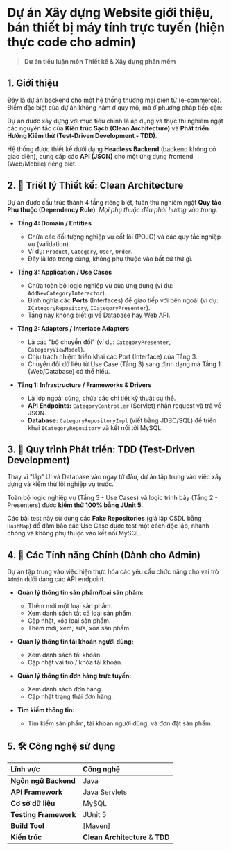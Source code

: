 # Dự án Xây dựng Website giới thiệu, bán thiết bị máy tính trực tuyến (hiện thực code cho admin)

> **Dự án tiểu luận môn Thiết kế & Xây dựng phần mềm**

## 1. Giới thiệu

Đây là dự án backend cho một hệ thống thương mại điện tử (e-commerce). Điểm đặc biệt của dự án không nằm ở quy mô, mà ở phương pháp tiếp cận:

Dự án được xây dựng với mục tiêu chính là áp dụng và thực thi nghiêm ngặt các nguyên tắc của **Kiến trúc Sạch (Clean Architecture)** và **Phát triển Hướng Kiểm thử (Test-Driven Development - TDD)**.

Hệ thống được thiết kế dưới dạng **Headless Backend** (backend không có giao diện), cung cấp các **API (JSON)** cho một ứng dụng frontend (Web/Mobile) riêng biệt.

## 2. 🎯 Triết lý Thiết kế: Clean Architecture

Dự án được cấu trúc thành 4 tầng riêng biệt, tuân thủ nghiêm ngặt **Quy tắc Phụ thuộc (Dependency Rule)**: *Mọi phụ thuộc đều phải hướng vào trong*.



* **Tầng 4: Domain / Entities**
    * Chứa các đối tượng nghiệp vụ cốt lõi (POJO) và các quy tắc nghiệp vụ (validation).
    * Ví dụ: `Product`, `Category`, `User`, `Order`.
    * Đây là lớp trong cùng, không phụ thuộc vào bất cứ thứ gì.

* **Tầng 3: Application / Use Cases**
    * Chứa toàn bộ logic nghiệp vụ của ứng dụng (ví dụ: `AddNewCategoryInteractor`).
    * Định nghĩa các **Ports** (Interfaces) để giao tiếp với bên ngoài (ví dụ: `ICategoryRepository`, `ICategoryPresenter`).
    * Tầng này không biết gì về Database hay Web API.

* **Tầng 2: Adapters / Interface Adapters**
    * Là các "bộ chuyển đổi" (ví dụ: `CategoryPresenter`, `CategoryViewModel`).
    * Chịu trách nhiệm triển khai các Port (Interface) của Tầng 3.
    * Chuyển đổi dữ liệu từ Use Case (Tầng 3) sang định dạng mà Tầng 1 (Web/Database) có thể hiểu.

* **Tầng 1: Infrastructure / Frameworks & Drivers**
    * Là lớp ngoài cùng, chứa các chi tiết kỹ thuật cụ thể.
    * **API Endpoints:** `CategoryController` (Servlet) nhận request và trả về JSON.
    * **Database:** `CategoryRepositoryImpl` (viết bằng JDBC/SQL) để triển khai `ICategoryRepository` và kết nối tới MySQL.

## 3. 🧪 Quy trình Phát triển: TDD (Test-Driven Development)

Thay vì "lắp" UI và Database vào ngay từ đầu, dự án tập trung vào việc xây dựng và kiểm thử lõi nghiệp vụ trước.

Toàn bộ logic nghiệp vụ (Tầng 3 - Use Cases) và logic trình bày (Tầng 2 - Presenters) được **kiểm thử 100% bằng JUnit 5**.

Các bài test này sử dụng các **Fake Repositories** (giả lập CSDL bằng `HashMap`) để đảm bảo các Use Case được test một cách độc lập, nhanh chóng và không phụ thuộc vào kết nối MySQL.

## 4. 🚀 Các Tính năng Chính (Dành cho Admin)

Dự án tập trung vào việc hiện thực hóa các yêu cầu chức năng cho vai trò `Admin` dưới dạng các API endpoint.

* **Quản lý thông tin sản phẩm/loại sản phẩm:**
    * Thêm mới một loại sản phẩm.
    * Xem danh sách tất cả loại sản phẩm.
    * Cập nhật, xóa loại sản phẩm.
    * Thêm mới, xem, sửa, xóa sản phẩm.

* **Quản lý thông tin tài khoản người dùng:**
    * Xem danh sách tài khoản.
    * Cập nhật vai trò / khóa tài khoản.

* **Quản lý thông tin đơn hàng trực tuyến:**
    * Xem danh sách đơn hàng.
    * Cập nhật trạng thái đơn hàng.

* **Tìm kiếm thông tin:**
    * Tìm kiếm sản phẩm, tài khoản người dùng, và đơn đặt sản phẩm.

## 5. 🛠️ Công nghệ sử dụng

| Lĩnh vực | Công nghệ |
| :--- | :--- |
| **Ngôn ngữ Backend** | Java |
| **API Framework** | Java Servlets |
| **Cơ sở dữ liệu** | MySQL |
| **Testing Framework** | JUnit 5 |
| **Build Tool** | [Maven] |
| **Kiến trúc** | **Clean Architecture** & **TDD** |